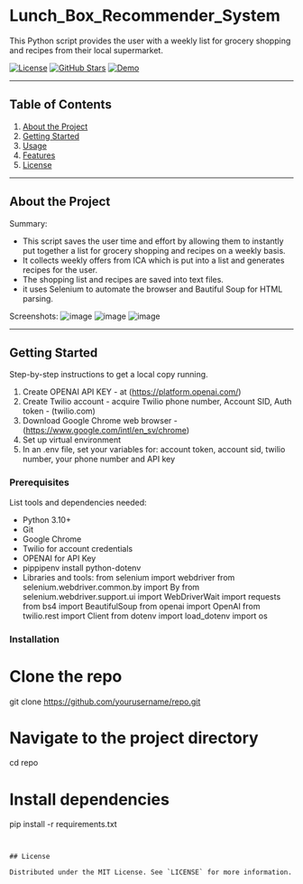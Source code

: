 # Lunch_Box_Recommender_System

This Python script  provides the user with a weekly list for grocery shopping and recipes from their local supermarket.


[![License](https://img.shields.io/badge/license-MIT-blue.svg)](LICENSE)
[![GitHub Stars](https://img.shields.io/github/stars/cajjster/lunch_box_planner.svg)](https://github.com/cajjster/lunch_box_planner/stargazers)
[![Demo](https://img.shields.io/badge/demo-live-brightgreen)](https://your-live-demo-link.com)

---

## Table of Contents

1. [About the Project](#about-the-project)
2. [Getting Started](#getting-started)
3. [Usage](#usage)
4. [Features](#features)
5. [License](#license)

---

## About the Project

Summary:
- This script saves the user time and effort by allowing them to instantly put together a list for grocery shopping and recipes on a weekly basis.
- It collects weekly offers from ICA which is put into a list and generates recipes for the user.
- The shopping list and recipes are saved into text files. 
- it uses Selenium to automate the browser and Bautiful Soup for HTML parsing.
  
Screenshots:
![image](https://github.com/user-attachments/assets/0f9c6bf5-36b7-4611-ad0d-bd1c8f5ad91c)
![image](https://github.com/user-attachments/assets/99403e4e-c228-4edb-86db-02dc25886b2a)
![image](https://github.com/user-attachments/assets/ae0c7ba4-a627-4528-8ce5-90bc180dd3d5)


---

## Getting Started

Step-by-step instructions to get a local copy running.
1. Create OPENAI API KEY - at (https://platform.openai.com/)
2. Create Twilio account - acquire Twilio phone number, Account SID, Auth token - (twilio.com)
3. Download Google Chrome web browser - (https://www.google.com/intl/en_sv/chrome)
4. Set up virtual environment
5. In an .env file, set your variables for: account token, account sid, twilio number, your phone number and API key

### Prerequisites

List tools and dependencies needed:
- Python 3.10+
- Git
- Google Chrome
- Twilio for account credentials
- OPENAI for API Key
- pippipenv install python-dotenv
- Libraries and tools:
    from selenium import webdriver
    from selenium.webdriver.common.by import By
    from selenium.webdriver.support.ui import WebDriverWait
    import requests
    from bs4 import BeautifulSoup
    from openai import OpenAI
    from twilio.rest import Client
    from dotenv import load_dotenv
    import os

### Installation

# Clone the repo
git clone https://github.com/yourusername/repo.git

# Navigate to the project directory
cd repo

# Install dependencies
pip install -r requirements.txt

```


## License

Distributed under the MIT License. See `LICENSE` for more information.
